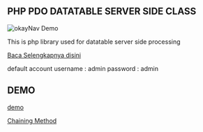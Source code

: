 
PHP PDO DATATABLE SERVER SIDE CLASS
----------

![okayNav Demo](http://wildantea.com/wp-content/uploads/2016/03/server-side.png)


This is php library used for datatable server side processing

[Baca Selengkapnya disini](http://wildantea.com/php-pdo-datatable-server-side-script/)

default account
username : admin
password : admin

DEMO
----

[demo](http://demo.wildantea.com/php-pdo-datatable-server-side-script/)

[Chaining Method](http://demo.wildantea.com/php-pdo-datatable-server-side-script/chain.php)


